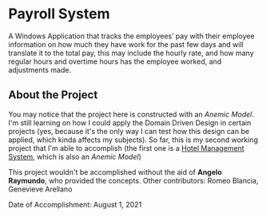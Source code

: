 # Payroll System

A Windows Application that tracks the employees’ pay with their employee information on how much they have work for the past few days and will translate it to the total pay, this may include the hourly rate, and how many regular hours and overtime hours has the employee worked, and adjustments made.

## About the Project
You may notice that the project here is constructed with an *Anemic Model*. I'm still learning on how I could apply the Domain Driven Design in certain projects (yes, because it's the only way I can test how this design can be applied, which kinda affects my subjects). So far, this is my second working project that I'm able to accomplish (the first one is a [Hotel Management System](https://github.com/FDemin/Quick-Stop), which is also an *Anemic Model*) 

This project wouldn't be accomplished without the aid of **Angelo Raymundo**, who provided the concepts.
Other contributors: Romeo Blancia, Genevieve Arellano

Date of Accomplishment: August 1, 2021
